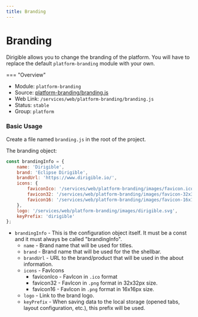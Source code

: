 ```yaml
---
title: Branding
---
```


Branding
===

Dirigible allows you to change the branding of the platform. You will have to replace the default `platform-branding` module with your own.

=== "Overview"
- Module: `platform-branding`
- Source: [platform-branding/branding.js](https://github.com/eclipse/dirigible/blob/master/components/platform/platform-branding/src/main/resources/META-INF/dirigible/platform-branding/branding.js)
- Web Link: `/services/web/platform-branding/branding.js`
- Status: `stable`
- Group: `platform`

### Basic Usage

Create a file named `branding.js` in the root of the project.

The branding object:

```javascript
const brandingInfo = {
    name: 'Dirigible',
    brand: 'Eclipse Dirigible',
    brandUrl: 'https://www.dirigible.io/',
    icons: {
        faviconIco: '/services/web/platform-branding/images/favicon.ico',
        favicon32: '/services/web/platform-branding/images/favicon-32x32.png',
        favicon16: '/services/web/platform-branding/images/favicon-16x16.png',
    },
    logo: '/services/web/platform-branding/images/dirigible.svg',
    keyPrefix: 'dirigible'
};
```

* `brandingInfo` - This is the configuration object itself. It must be a const and it must always be called "brandingInfo".
	* `name` - Brand name that will be used for titles.
	* `brand` - Brand name that will be used for the the shellbar. 
	* `brandUrl` - URL to the brand/product that will be used in the about information.
    * `icons` - FavIcons
        * faviconIco - FavIcon in `.ico` format
        * favicon32 - FavIcon in `.png` format in 32x32px size.
        * favicon16 - FavIcon in `.png` format in 16x16px size.
    * `logo` - Link to the brand logo.
    * `keyPrefix` - When saving data to the local storage (opened tabs, layout configuration, etc.), this prefix will be used.